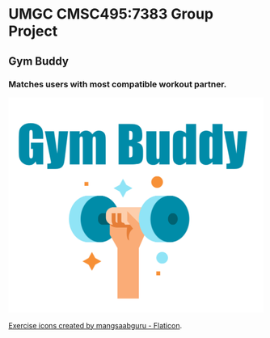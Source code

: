 # UMGC CMSC495:7383 Group Project

## Gym Buddy

### Matches users with most compatible workout partner.

<img src="static\imgs\GymLogo.png">

[Exercise icons created by mangsaabguru - Flaticon](https://www.flaticon.com/free-icons/exercise).
